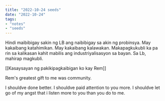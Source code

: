 ```yaml
---
title: "2022-10-24 seeds"
date: "2022-10-24"
tags:
- "notes"
- "seeds"
---
```


Hindi maibibigay sakin ng LB ang naibibigay sa akin ng probinsya. May kakaibang katahimikan. May kakaibang kalawakan. Makapagkukubli ka pa rin sa kalikasan kahit mabilis ang industriyalisasyon sa bayan. Sa Lb, mahirap magkubli.

[[Kasaysayan ng pakikipagkaibigan ko kay Rem]]

Rem's greatest gift to me was community.

I shouldve done better. I shouldve paid attention to you more. I shouldve let go of my angst that i listen more to you than you do to me.

